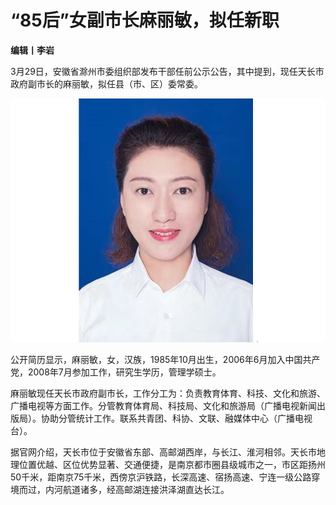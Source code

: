 # “85后”女副市长麻丽敏，拟任新职

**编辑丨李岩**

3月29日，安徽省滁州市委组织部发布干部任前公示公告，其中提到，现任天长市政府副市长的麻丽敏，拟任县（市、区）委常委。

![cc8cc6516d6aee865c7676e4d0a45ed6.jpg](https://raw.githubusercontent.com/qqhsx/qqnews_image/main/2024/03/31/“85后”女副市长麻丽敏，拟任新职/cc8cc6516d6aee865c7676e4d0a45ed6.jpg)

公开简历显示，麻丽敏，女，汉族，1985年10月出生，2006年6月加入中国共产党，2008年7月参加工作，研究生学历，管理学硕士。

麻丽敏现任天长市政府副市长，工作分工为：负责教育体育、科技、文化和旅游、广播电视等方面工作。分管教育体育局、科技局、文化和旅游局（广播电视新闻出版局）。协助分管统计工作。联系共青团、科协、文联、融媒体中心（广播电视台）。

据官网介绍，天长市位于安徽省东部、高邮湖西岸，与长江、淮河相邻。天长市地理位置优越、区位优势显著、交通便捷，是南京都市圈县级城市之一，市区距扬州50千米，距南京75千米，西傍京沪铁路，长深高速、宿扬高速、宁连一级公路穿境而过，内河航道诸多，经高邮湖连接洪泽湖直达长江。

